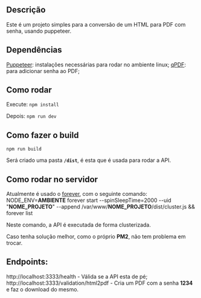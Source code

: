 

## Descrição

Este é um projeto simples para a conversão de um HTML para PDF com senha, usando puppeteer.

## Dependências

[Puppeteer](https://ploi.io/documentation/server/how-to-install-puppeteer-on-ubuntu): instalações necessárias para rodar no ambiente linux;
[qPDF](https://qpdf.readthedocs.io/en/stable/overview.html): para adicionar senha ao PDF;

## Como rodar

Execute:
`npm install`

Depois:
`npm run dev`

## Como fazer o build

`npm run build`

Será criado uma pasta **`/dist`**, é esta que é usada para rodar a API.

## Como rodar no servidor

Atualmente é usado o [forever](https://www.npmjs.com/package/forever), com o seguinte comando: 
NODE_ENV=**AMBIENTE** forever start --spinSleepTime=2000 --uid "**NOME_PROJETO**" --append /var/www/**NOME_PROJETO**/dist/cluster.js  && forever list

Neste comando, a API é executada de forma clusterizada.

Caso tenha solução melhor, como o próprio **PM2**, não tem problema em trocar.

## Endpoints:

http://localhost:3333/health - Válida se a API esta de pé;
http://localhost:3333/validation/html2pdf - Cria um PDF com a senha **1234** e faz o download do mesmo.